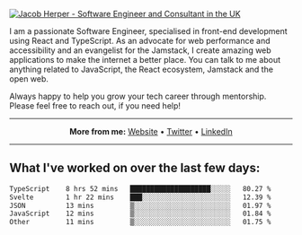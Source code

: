 [![Jacob Herper - Software Engineer and Consultant in the UK](https://res.cloudinary.com/jacobherper/image/upload/v1641506277/gh-image.png)](https://jacobherper.com/)

I am a passionate Software Engineer, specialised in front-end development using React and TypeScript. As an advocate for web performance and accessibility and an evangelist for the Jamstack, I create amazing web applications to make the internet a better place. You can talk to me about anything related to JavaScript, the React ecosystem, Jamstack and the open web.

Always happy to help you grow your tech career through mentorship. Please feel free to reach out, if you need help!

---

<p align="center">
  <strong>More from me:</strong> 
  <a href="https://jacobherper.com/">Website</a> •
  <a href="https://twitter.com/intent/follow?screen_name=jakeherp&tw_p=followbutton">Twitter</a> •
  <a href="https://www.linkedin.com/in/jacobherper/">LinkedIn</a>
</p>

---

## What I've worked on over the last few days:

<!--START_SECTION:waka-->

```txt
TypeScript    8 hrs 52 mins   ████████████████████░░░░░   80.27 %
Svelte        1 hr 22 mins    ███░░░░░░░░░░░░░░░░░░░░░░   12.39 %
JSON          13 mins         ▒░░░░░░░░░░░░░░░░░░░░░░░░   01.97 %
JavaScript    12 mins         ▒░░░░░░░░░░░░░░░░░░░░░░░░   01.84 %
Other         11 mins         ▒░░░░░░░░░░░░░░░░░░░░░░░░   01.75 %
```

<!--END_SECTION:waka-->
